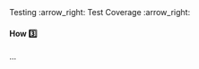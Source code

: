 <link rel="stylesheet" href="{{baseUrl}}/css/textbook.css">

<div class="website-content">

<div id="path">Testing :arrow_right: Test Coverage :arrow_right:</div>

<div id="title">

#### How :three:

</div>

<div id="body">

...

</div>

</div>
